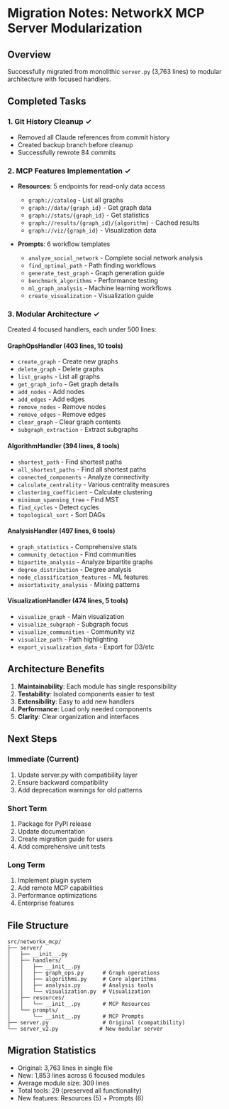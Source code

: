 # Migration Notes: NetworkX MCP Server Modularization

## Overview

Successfully migrated from monolithic `server.py` (3,763 lines) to modular architecture with focused handlers.

## Completed Tasks

### 1. Git History Cleanup ✓
- Removed all Claude references from commit history
- Created backup branch before cleanup
- Successfully rewrote 84 commits

### 2. MCP Features Implementation ✓
- **Resources**: 5 endpoints for read-only data access
  - `graph://catalog` - List all graphs
  - `graph://data/{graph_id}` - Get graph data
  - `graph://stats/{graph_id}` - Get statistics
  - `graph://results/{graph_id}/{algorithm}` - Cached results
  - `graph://viz/{graph_id}` - Visualization data

- **Prompts**: 6 workflow templates
  - `analyze_social_network` - Complete social network analysis
  - `find_optimal_path` - Path finding workflows
  - `generate_test_graph` - Graph generation guide
  - `benchmark_algorithms` - Performance testing
  - `ml_graph_analysis` - Machine learning workflows
  - `create_visualization` - Visualization guide

### 3. Modular Architecture ✓

Created 4 focused handlers, each under 500 lines:

#### GraphOpsHandler (403 lines, 10 tools)
- `create_graph` - Create new graphs
- `delete_graph` - Delete graphs
- `list_graphs` - List all graphs
- `get_graph_info` - Get graph details
- `add_nodes` - Add nodes
- `add_edges` - Add edges
- `remove_nodes` - Remove nodes
- `remove_edges` - Remove edges
- `clear_graph` - Clear graph contents
- `subgraph_extraction` - Extract subgraphs

#### AlgorithmHandler (394 lines, 8 tools)
- `shortest_path` - Find shortest paths
- `all_shortest_paths` - Find all shortest paths
- `connected_components` - Analyze connectivity
- `calculate_centrality` - Various centrality measures
- `clustering_coefficient` - Calculate clustering
- `minimum_spanning_tree` - Find MST
- `find_cycles` - Detect cycles
- `topological_sort` - Sort DAGs

#### AnalysisHandler (497 lines, 6 tools)
- `graph_statistics` - Comprehensive stats
- `community_detection` - Find communities
- `bipartite_analysis` - Analyze bipartite graphs
- `degree_distribution` - Degree analysis
- `node_classification_features` - ML features
- `assortativity_analysis` - Mixing patterns

#### VisualizationHandler (474 lines, 5 tools)
- `visualize_graph` - Main visualization
- `visualize_subgraph` - Subgraph focus
- `visualize_communities` - Community viz
- `visualize_path` - Path highlighting
- `export_visualization_data` - Export for D3/etc

## Architecture Benefits

1. **Maintainability**: Each module has single responsibility
2. **Testability**: Isolated components easier to test
3. **Extensibility**: Easy to add new handlers
4. **Performance**: Load only needed components
5. **Clarity**: Clear organization and interfaces

## Next Steps

### Immediate (Current)
1. Update server.py with compatibility layer
2. Ensure backward compatibility
3. Add deprecation warnings for old patterns

### Short Term
1. Package for PyPI release
2. Update documentation
3. Create migration guide for users
4. Add comprehensive unit tests

### Long Term
1. Implement plugin system
2. Add remote MCP capabilities
3. Performance optimizations
4. Enterprise features

## File Structure

```
src/networkx_mcp/
├── server/
│   ├── __init__.py
│   ├── handlers/
│   │   ├── __init__.py
│   │   ├── graph_ops.py      # Graph operations
│   │   ├── algorithms.py     # Core algorithms
│   │   ├── analysis.py       # Analysis tools
│   │   └── visualization.py  # Visualization
│   ├── resources/
│   │   └── __init__.py       # MCP Resources
│   └── prompts/
│       └── __init__.py       # MCP Prompts
├── server.py                 # Original (compatibility)
└── server_v2.py             # New modular server
```

## Migration Statistics

- Original: 3,763 lines in single file
- New: 1,853 lines across 6 focused modules
- Average module size: 309 lines
- Total tools: 29 (preserved all functionality)
- New features: Resources (5) + Prompts (6)
